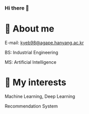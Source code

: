### Hi there 👋

# 🌼 About me

E-mail: kyeb98@agape.hanyang.ac.kr

BS: Industrial Engineering

MS: Artificial Intelligence

# 🌵 My interests

Machine Learning, Deep Learning

Recommendation System
